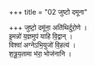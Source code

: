 +++
title = "02 जुष्टो दमूना"

+++
जुष्टो॒ दमू॑ना॒ अति॑थिर्दुरो॒णे ।  
इ॒मन्नो॑ य॒ज्ञमुप॑ याहि वि॒द्वान् ।  
विश्वा॑ अग्नेऽभि॒युजो॑ वि॒हत्य॑ ।  
श॒त्रू॒य॒तामा भ॑रा॒ भोज॑नानि ।